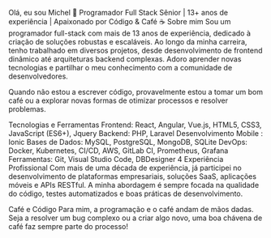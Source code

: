Olá, eu sou Michel 👋
Programador Full Stack Sênior | 13+ anos de experiência | Apaixonado por Código & Café ☕️
Sobre mim
Sou um programador full-stack com mais de 13 anos de experiência, dedicado à criação de soluções robustas e escaláveis. Ao longo da minha carreira, tenho trabalhado em diversos projetos, desde desenvolvimento de frontend dinâmico até arquiteturas backend complexas. Adoro aprender novas tecnologias e partilhar o meu conhecimento com a comunidade de desenvolvedores.

Quando não estou a escrever código, provavelmente estou a tomar um bom café ou a explorar novas formas de otimizar processos e resolver problemas.

Tecnologias e Ferramentas
Frontend: React, Angular, Vue.js, HTML5, CSS3, JavaScript (ES6+), Jquery
Backend: PHP, Laravel
Desenvolvimento Mobile : Ionic
Bases de Dados: MySQL, PostgreSQL, MongoDB, SQLite
DevOps: Docker, Kubernetes, CI/CD, AWS, GitLab CI, Prometheus, Grafana
Ferramentas: Git, Visual Studio Code, DBDesigner 4
Experiência Profissional
Com mais de uma década de experiência, já participei no desenvolvimento de plataformas empresariais, soluções SaaS, aplicações móveis e APIs RESTful. A minha abordagem é sempre focada na qualidade do código, testes automatizados e boas práticas de desenvolvimento.


Café e Código
Para mim, a programação e o café andam de mãos dadas. Seja a resolver um bug complexo ou a criar algo novo, uma boa chávena de café faz sempre parte do processo!

